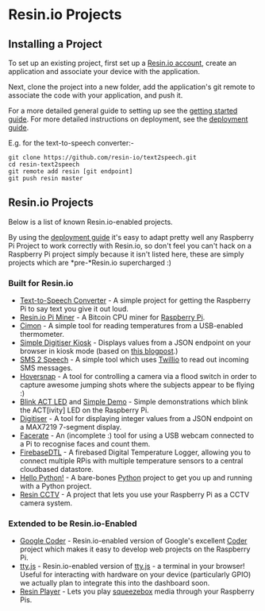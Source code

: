 # Resin.io Projects

## Installing a Project

To set up an existing project, first set up a [Resin.io account](http://alpha.resin.io/signup), create an application and associate your device with the application.

Next, clone the project into a new folder, add the application's git remote to associate the code with your application, and push it.

For a more detailed general guide to setting up see the
[getting started guide][getting-started]. For more detailed instructions on deployment, see the [deployment guide][deploy].

E.g. for the text-to-speech converter:-

```
git clone https://github.com/resin-io/text2speech.git
cd resin-text2speech
git remote add resin [git endpoint]
git push resin master
```

## Resin.io Projects

Below is a list of known Resin.io-enabled projects.

By using the [deployment guide][deploy] it's easy to adapt pretty well any
Raspberry Pi Project to work correctly with Resin.io, so don't feel you can't
hack on a Raspberry Pi project simply because it isn't listed here, these are
simply projects which are *pre-*Resin.io supercharged :)

### Built for Resin.io

* [Text-to-Speech Converter][text2speech] - A simple project for getting the
  Raspberry Pi to say text you give it out loud.
* [Resin.io Pi Miner][rpiminer] - A Bitcoin CPU miner for [Raspberry Pi][rpi].
* [Cimon][cimon] - A simple tool for reading temperatures from a USB-enabled
  thermometer.
* [Simple Digitiser Kiosk][digitiser-kiosk] - Displays values from a JSON
  endpoint on your browser in kiosk mode (based on [this blogpost][kiosk-post].)
* [SMS 2 Speech][sms2speech] - A simple tool which uses [Twillio][twillio] to
  read out incoming SMS messages.
* [Hoversnap][hoversnap] - A tool for controlling a camera via a flood switch in
  order to capture awesome jumping shots where the subjects appear to be flying :)
* [Blink ACT LED][blink-led] and [Simple Demo][simple-demo] - Simple
  demonstrations which blink the ACT[ivity] LED on the Raspberry Pi.
* [Digitiser][digitiser] - A tool for displaying integer values from a JSON
  endpoint on a MAX7219 7-segment display.
* [Facerate][facerate] - An (incomplete :) tool for using a USB webcam connected
  to a Pi to recognise faces and count them.
* [FirebaseDTL][firebase-dtl] - A firebased Digital Temperature Logger, allowing
  you to connect multiple RPis with multiple temperature sensors to a central
  cloudbased datastore.
* [Hello Python!][hello-python] - A bare-bones [Python][python] project to get
  you up and running with a Python project.
* [Resin CCTV][resin-cctv] - A project that lets you use your Raspberry Pi as a
  CCTV camera system.

### Extended to be Resin.io-Enabled

* [Google Coder][coder-fork] - Resin.io-enabled version of Google's excellent
  [Coder][coder] project which makes it easy to develop web projects on the
  Raspberry Pi.
* [tty.js][ttyjs-fork] - Resin.io-enabled version of [tty.js][ttyjs] - a
  terminal in your browser! Useful for interacting with hardware on your device
  (particularly GPIO) we actually plan to integrate this into the dashboard
  soon.
* [Resin Player][resin-player] - Lets you play [squeezebox][squeezebox] media
  through your Raspberry Pis.

[deploy]:/pages/deployment.md

[rpi]:http://www.raspberrypi.org/
[python]:https://www.python.org/

[getting-started]:/pages/gettingStarted.md
[text2speech]:https://github.com/resin-io/text2speech
[coder-fork]:https://github.com/resin-io/coder
[coder]:http://googlecreativelab.github.io/coder/
[ttyjs-fork]:https://github.com/resin-io/tty.js-resin
[ttyjs]:https://github.com/chjj/tty.js/
[rpiminer]:https://github.com/csquared/resin-piminer
[bitcoin]:http://en.wikipedia.org/wiki/Bitcoin
[resin-player]:https://bitbucket.org/lifeeth/resin_player/
[squeezebox]:http://www.mysqueezebox.com/index/Home
[cimon]:https://bitbucket.org/efwe/cimon
[digitiser-kiosk]:https://bitbucket.org/lifeeth/resin-kiosk
[kiosk-post]:http://blogs.wcode.org/2013/09/howto-boot-your-raspberry-pi-into-a-fullscreen-browser-kiosk/
[sms2speech]:https://github.com/alexandrosm/sms2speech
[twillio]:http://www.twilio.com/
[hoversnap]:https://github.com/resin-io/hoversnap
[blink-led]:https://github.com/csquared/resin-blink-act-led
[simple-demo]:https://github.com/csquared/resin-simple-demo
[digitiser]:http://github.com/lorenzo-stoakes/digitiser
[facerate]:https://github.com/lorenzo-stoakes/facerate
[firebase-dtl]:https://github.com/shaunmulligan/firebaseDTL
[hello-python]:https://github.com/alexandrosm/hello-python
[resin-cctv]:https://github.com/abresas/resin-cctv
